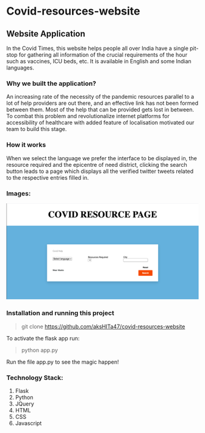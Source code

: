 # Covid-resources-website #

## Website Application ##

In the Covid Times, this website helps people all over India have a single pit-stop for gathering all information of the 
crucial requirements of the hour such as vaccines, ICU beds, etc. It is available in English and some Indian languages.

### Why we built the application? ###

An increasing rate of the necessity of the pandemic resources parallel to a lot of help providers are out there,
and an effective link has not been formed between them.
Most of the help that can be provided gets lost in between. 
To combat this problem and revolutionalize internet platforms for accessibility of healthcare with added feature of localisation motivated our team to build this stage.

### How it works ###

When we select the language we prefer the interface to be displayed in, the resource required and the epicentre of need district,
clicking the search button leads to a page which displays all the verified twitter tweets related to the respective entries filled in.

### Images: ###

![screen shot from the website](/images/covid_page.png)

### Installation and running this project ###
 
>git clone https://github.com/aksHITa47/covid-resources-website

To activate the flask app run:

>python app.py

Run the file app.py to see the magic happen!

### Technology Stack: ###

1. Flask
2. Python
3. JQuery
4. HTML
5. CSS
6. Javascript
